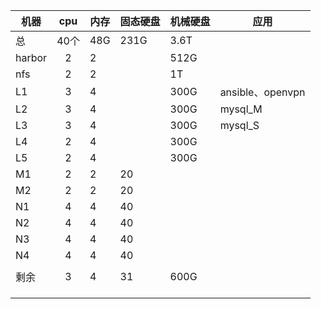 | 机器   | cpu  | 内存 | 固态硬盘 | 机械硬盘 | 应用             |
| ------ | :--: | ---- | -------- | -------- | ---------------- |
| 总     | 40个 | 48G  | 231G     | 3.6T     |                  |
| harbor |  2   | 2    |          | 512G     |                  |
| nfs    |  2   | 2    |          | 1T       |                  |
| L1     |  3   | 4    |          | 300G     | ansible、openvpn |
| L2     |  3   | 4    |          | 300G     | mysql_M          |
| L3     |  3   | 4    |          | 300G     | mysql_S          |
| L4     |  2   | 4    |          | 300G     |                  |
| L5     |  2   | 4    |          | 300G     |                  |
| M1     |  2   | 2    | 20       |          |                  |
| M2     |  2   | 2    | 20       |          |                  |
| N1     |  4   | 4    | 40       |          |                  |
| N2     |  4   | 4    | 40       |          |                  |
| N3     |  4   | 4    | 40       |          |                  |
| N4     |  4   | 4    | 40       |          |                  |
|        |      |      |          |          |                  |
| 剩余   |  3   | 4    | 31       | 600G     |                  |
|        |      |      |          |          |                  |
|        |      |      |          |          |                  |
|        |      |      |          |          |                  |

